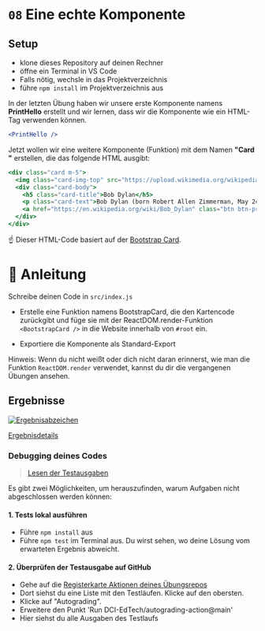 # `08` Eine echte Komponente

[//]: # (autograding setup start)
## Setup
- klone dieses Repository auf deinen Rechner
- öffne ein Terminal in VS Code
- Falls nötig, wechsle in das Projektverzeichnis
- führe `npm install` im Projektverzeichnis aus

[//]: # (Autograding setup end)

In der letzten Übung haben wir unsere erste Komponente namens **PrintHello** erstellt und wir lernen, dass wir die Komponente wie ein HTML-Tag verwenden können.
```jsx
<PrintHello />
```

Jetzt wollen wir eine weitere Komponente (Funktion) mit dem Namen **"Card "** erstellen, die das folgende HTML ausgibt:

```jsx
<div class="card m-5">
  <img class="card-img-top" src="https://upload.wikimedia.org/wikipedia/commons/thumb/0/02/Bob_Dylan_-_Azkena_Rock_Festival_2010_2.jpg/800px-Bob_Dylan_-_Azkena_Rock_Festival_2010_2.jpg" alt="Card image cap" />
  <div class="card-body">
    <h5 class="card-title">Bob Dylan</h5>
    <p class="card-text">Bob Dylan (born Robert Allen Zimmerman, May 24, 1941) is an American singer/songwriter, author, and artist who has been an influential figure in popular music and culture for more than five decades.</p>
    <a href="https://en.wikipedia.org/wiki/Bob_Dylan" class="btn btn-primary">Go to wikipedia</a>
  </div>
</div>
```

:point_up: Dieser HTML-Code basiert auf der [Bootstrap Card](https://getbootstrap.com/docs/4.0/components/card/).

# :speech_balloon: Anleitung

Schreibe deinen Code in `src/index.js`

- Erstelle eine Funktion namens BootstrapCard, die den Kartencode zurückgibt und füge sie mit der ReactDOM.render-Funktion `<BootstrapCard />` in die Website innerhalb von `#root` ein.

- Exportiere die Komponente als Standard-Export

Hinweis: Wenn du nicht weißt oder dich nicht daran erinnerst, wie man die Funktion `ReactDOM.render` verwendet, kannst du dir die vergangenen Übungen ansehen.


[//]: # (autograding info start)
## Ergebnisse
  [![Ergebnisabzeichen](../../blob/badges/.github/badges/autograding/badge.svg)](https://github.com/DigitalCareerInstitute/SPA-component-real-component/actions)
  
  [Ergebnisdetails](https://github.com/DigitalCareerInstitute/SPA-component-real-component/actions)
  
  ### Debugging deines Codes
  > [Lesen der Testausgaben](https://github.com/DCI-EdTech/autograding-setup/wiki/Reading-test-outputs)
  
  Es gibt zwei Möglichkeiten, um herauszufinden, warum Aufgaben nicht abgeschlossen werden können:
  #### 1. Tests lokal ausführen
  - Führe `npm install` aus
  - Führe `npm test` im Terminal aus. Du wirst sehen, wo deine Lösung vom erwarteten Ergebnis abweicht.
  
  #### 2. Überprüfen der Testausgabe auf GitHub
  - Gehe auf die [Registerkarte Aktionen deines Übungsrepos](https://github.com/DigitalCareerInstitute/SPA-component-real-component/actions)
  - Dort siehst du eine Liste mit den Testläufen. Klicke auf den obersten.
  - Klicke auf "Autograding".
  - Erweitere den Punkt 'Run DCI-EdTech/autograding-action@main'
  - Hier siehst du alle Ausgaben des Testlaufs

[//]: # (autograding info end)
